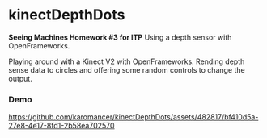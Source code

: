 # kinectDepthDots

**Seeing Machines Homework #3 for ITP**
Using a depth sensor with OpenFrameworks.

Playing around with a Kinect V2 with OpenFrameworks. Rending depth sense data to circles and offering some random controls to change the output.

### Demo
https://github.com/karomancer/kinectDepthDots/assets/482817/bf410d5a-27e8-4e17-8fd1-2b58ea702570


